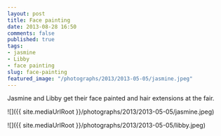 ```yaml
---
layout: post
title: Face painting
date: 2013-08-28 16:50
comments: false
published: true
tags:
- jasmine
- Libby
- face painting
slug: face-painting
featured_image: "/photographs/2013/2013-05-05/jasmine.jpeg"
---
```

Jasmine and Libby get their face painted and hair extensions at the fair.

![]({{ site.mediaUrlRoot }}/photographs/2013/2013-05-05/jasmine.jpeg)

![]({{ site.mediaUrlRoot }}/photographs/2013/2013-05-05/libby.jpeg)
